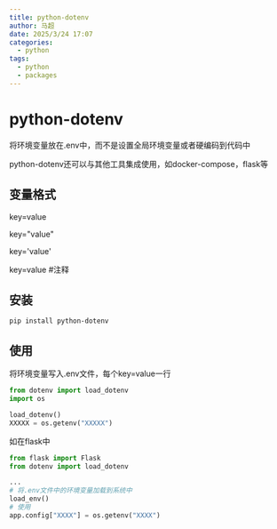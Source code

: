 ```yaml
---
title: python-dotenv
author: 马超
date: 2025/3/24 17:07
categories:
  - python
tags:
  - python
  - packages
---
```


# python-dotenv

将环境变量放在.env中，而不是设置全局环境变量或者硬编码到代码中

python-dotenv还可以与其他工具集成使用，如docker-compose，flask等

## 变量格式

key=value

key="value"

key='value'

key=value #注释

## 安装

```shell
pip install python-dotenv
```



## 使用

将环境变量写入.env文件，每个key=value一行

```python
from dotenv import load_dotenv
import os

load_dotenv()
XXXXX = os.getenv("XXXXX")
```

如在flask中

```python
from flask import Flask
from dotenv import load_dotenv

...
# 将.env文件中的环境变量加载到系统中
load_env()
# 使用
app.config["XXXX"] = os.getenv("XXXX")
```

